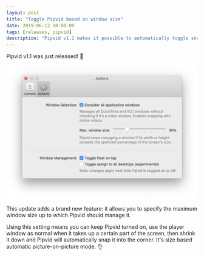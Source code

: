 ```yaml
---
layout: post
title: "Toggle Pipvid based on window size"
date: 2019-06-13 10:00:00
tags: [releases, pipvid]
description: "Pipvid v1.1 makes it possible to automatically toggle snapping based on the window size."
---
```


Pipvid v1.1 was just released! 🚀

![A screenshot Pipvid's preferences screen, showing the size based options](/assets/img/app/pipvid-preferences.png)

This update adds a brand new feature: it allows you to specify the maximum window size up to which Pipvid should manage it.

Using this setting means you can keep Pipvid turned on, use the player window as normal when it takes up a certain part of the screen, then shrink it down and Pipvid will automatically snap it into the corner. It's size based automatic picture-on-picture mode. 👌
